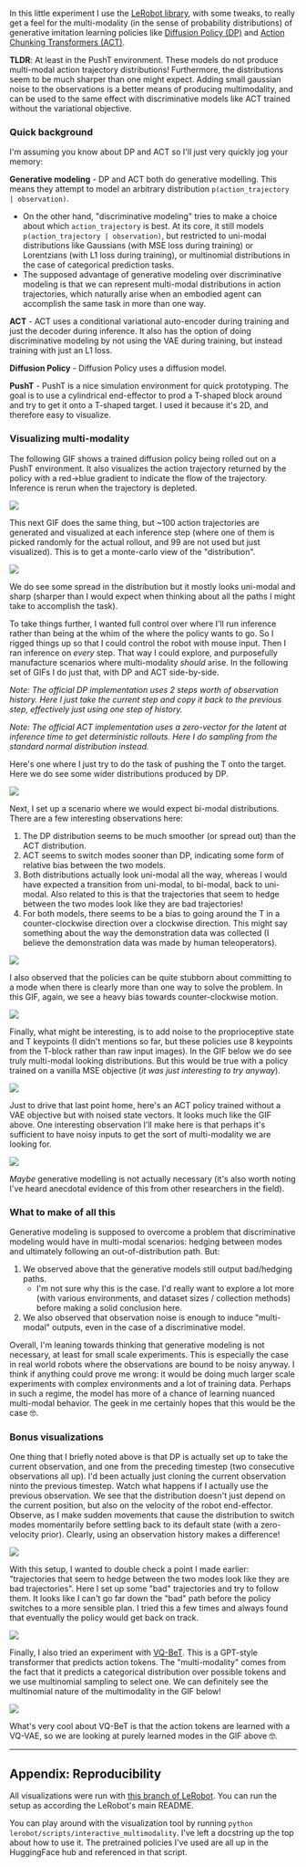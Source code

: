 In this little experiment I use the [LeRobot library](https://huggingface.co/lerobot), with some tweaks, to really get a feel for the multi-modality (in the sense of probability distributions) of generative imitation learning policies like [Diffusion Policy (DP)](https://arxiv.org/abs/2303.04137) and [Action Chunking Transformers (ACT)](https://arxiv.org/abs/2304.13705).

**TLDR**: At least in the PushT environment. These models do not produce multi-modal action trajectory distributions! Furthermore, the distributions seem to be much sharper than one might expect. Adding small gaussian noise to the observations is a better means of producing multimodality, and can be used to the same effect with discriminative models like ACT trained without the variational objective.

### Quick background

I'm assuming you know about DP and ACT so I'll just very quickly jog your memory:

**Generative modeling** - DP and ACT both do generative modelling. This means they attempt to model an arbitrary distribution `p(action_trajectory | observation)`. 
- On the other hand, "discriminative modeling" tries to make a choice about which `action_trajectory` is best. At its core, it still models `p(action_trajectory | observation)`, but restricted to uni-modal distributions like Gaussians (with MSE loss during training) or Lorentzians (with L1 loss during training), or multinomial distributions in the case of categorical prediction tasks.  
- The supposed advantage of generative modeling over discriminative modeling is that we can represent multi-modal distributions in action trajectories, which naturally arise when an embodied agent can accomplish the same task in more than one way.

**ACT** - ACT uses a conditional variational auto-encoder during training and just the decoder during inference. It also has the option of doing discriminative modeling by not using the VAE during training, but instead training with just an L1 loss.

**Diffusion Policy** - Diffusion Policy uses a diffusion model.

**PushT** - PushT is a nice simulation environment for quick prototyping. The goal is to use a cylindrical end-effector to prod a T-shaped block around and try to get it onto a T-shaped target. I used it because it's 2D, and therefore easy to visualize.

### Visualizing multi-modality

The following GIF shows a trained diffusion policy being rolled out on a PushT environment. It also visualizes the action trajectory returned by the policy with a red->blue gradient to indicate the flow of the trajectory. Inference is rerun when the trajectory is depleted.

![](.images/multimodal_m1.gif)

This next GIF does the same thing, but ~100 action trajectories are generated and visualized at each inference step (where one of them is picked randomly for the actual rollout, and 99 are not used but just visualized). This is to get a monte-carlo view of the "distribution".

![](.images/multimodal_0.gif)

We do see some spread in the distribution but it mostly looks uni-modal and sharp (sharper than I would expect when thinking about all the paths I might take to accomplish the task).

To take things further, I wanted full control over where I'll run inference rather than being at the whim of the where the policy wants to go. So I rigged things up so that I could control the robot with mouse input. Then I ran inference on _every_ step. That way I could explore, and purposefully manufacture scenarios where multi-modality _should_ arise. In the following set of GIFs I do just that, with DP and ACT side-by-side.

*Note: The official DP implementation uses 2 steps worth of observation history. Here I just take the current step and copy it back to the previous step, effectively just using one step of history.*

*Note: The official ACT implementation uses a zero-vector for the latent at inference time to get deterministic rollouts. Here I do sampling from the standard normal distribution instead.*

Here's one where I just try to do the task of pushing the T onto the target. Here we do see some wider distributions produced by DP.

![](.images/multimodal_1.gif)

Next, I set up a scenario where we would expect bi-modal distributions. There are a few interesting observations here:
1. The DP distribution seems to be much smoother (or spread out) than the ACT distribution.
2. ACT seems to switch modes sooner than DP, indicating some form of relative bias between the two models.
3. Both distributions actually look uni-modal all the way, whereas I would have expected a transition from uni-modal, to bi-modal, back to uni-modal. Also related to this is that the trajectories that seem to hedge between the two modes look like they are bad trajectories!
4. For both models, there seems to be a bias to going around the T in a counter-clockwise direction over a clockwise direction. This might say something about the way the demonstration data was collected (I believe the demonstration data was made by human teleoperators).

![](.images/multimodal_2.gif)

I also observed that the policies can be quite stubborn about committing to a mode when there is clearly more than one way to solve the problem. In this GIF, again, we see a heavy bias towards counter-clockwise motion.

![](.images/multimodal_3.gif)

Finally, what might be interesting, is to add noise to the proprioceptive state and T keypoints (I didn't mentions so far, but these policies use 8 keypoints from the T-block rather than raw input images). In the GIF below we do see truly multi-modal looking distributions. But this would be true with a policy trained on a vanilla MSE objective (_it was just interesting to try anyway_).

![](.images/multimodal_7.gif)

Just to drive that last point home, here's an ACT policy trained without a VAE objective but with noised state vectors. It looks much like the GIF above. One interesting observation I'll make here is that perhaps it's sufficient to have noisy inputs to get the sort of multi-modality we are looking for.

![](.images/multimodal_8.gif)

_Maybe_ generative modelling is not actually necessary (it's also worth noting I've heard anecdotal evidence of this from other researchers in the field).

### What to make of all this

Generative modeling is supposed to overcome a problem that discriminative modeling would have in multi-modal scenarios: hedging between modes and ultimately following an out-of-distribution path. But:
1. We observed above that the generative models still output bad/hedging paths.
    - I'm not sure why this is the case. I'd really want to explore a lot more (with various environments, and dataset sizes / collection methods) before making a solid conclusion here.
2. We also observed that observation noise is enough to induce "multi-modal" outputs, even in the case of a discriminative model.


Overall, I'm leaning towards thinking that generative modeling is not necessary, at least for small scale experiments. This is especially the case in real world robots where the observations are bound to be noisy anyway. I think if anything could prove me wrong: it would be doing much larger scale experiments with complex environments and a lot of training data. Perhaps in such a regime, the model has more of a chance of learning nuanced multi-modal behavior. The geek in me certainly hopes that this would be the case 🤓.

### Bonus visualizations

One thing that I briefly noted above is that DP is actually set up to take the current observation, and one from the preceding timestep (two consecutive observations all up). I'd been actually just cloning the current observation ninto the previous timestep. Watch what happens if I actually use the previous observation. We see that the distribution doesn't just depend on the current position, but also on the velocity of the robot end-effector. Observe, as I make sudden movements that cause the distribution to switch modes momentarily before settling back to its default state (with a zero-velocity prior). Clearly, using an observation history makes a difference!

![](.images/multimodal_4.gif)

With this setup, I wanted to double check a point I made earlier: "trajectories that seem to hedge between the two modes look like they are bad trajectories". Here I set up some "bad" trajectories and try to follow them. It looks like I can't go far down the "bad" path before the policy switches to a more sensible plan. I tried this a few times and always found that eventually the policy would get back on track.

![](.images/multimodal_5.gif)

Finally, I also tried an experiment with [VQ-BeT](https://sjlee.cc/vq-bet/simulated_index.html). This is a GPT-style transformer that predicts action tokens. The "multi-modality" comes from the fact that it predicts a categorical distribution over possible tokens and we use multinomial sampling to select one. We can definitely see the multinomial nature of the multimodality in the GIF below! 

![](.images/vqbet_multimodal.gif)

What's very cool about VQ-BeT is that the action tokens are learned with a VQ-VAE, so we are looking at purely learned modes in the GIF above 🤓.

---

## Appendix: Reproducibility

All visualizations were run with [this branch of LeRobot](https://github.com/alexander-soare/lerobot/tree/experiment_multimodal_actions). You can run the setup as according the LeRobot's main README.

You can play around with the visualization tool by running `python lerobot/scripts/interactive_multimodality`. I've left a docstring up the top about how to use it. The pretrained policies I've used are all up in the HuggingFace hub and referenced in that script.
